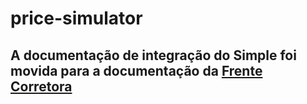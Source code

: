 # price-simulator

## A documentação de integração do Simple foi movida para a documentação da [Frente Corretora](https://github.com/Frente-Corretora/public-docs/blob/master/external-price-simulator.md)
